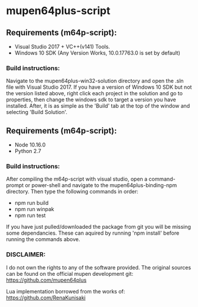 # mupen64plus-script

## Requirements (m64p-script):
- Visual Studio 2017 + VC++(v141) Tools.
- Windows 10 SDK (Any Version Works, 10.0.17763.0 is set by default)

### Build instructions:
Navigate to the mupen64plus-win32-solution directory
and open the .sln file with Visual Studio 2017. If
you have a version of Windows 10 SDK but not the
version listed above, right click each project
in the solution and go to properties, then change
the windows sdk to target a version you have installed.
After, it is as simple as the 'Build' tab at the top
of the window and selecting 'Build Solution'.

## Requirements (m64p-script):
- Node 10.16.0
- Python 2.7

### Build instructions:
After compiling the m64p-script with visual studio,
open a command-prompt or power-shell and navigate to
the mupen64plus-binding-npm directory. Then type the
following commands in order:
- npm run build
- npm run winpak
- npm run test

If you have just pulled/downloaded the package from git
you will be missing some dependancies. These can aquired
by running 'npm install' before running the commands
above.

### DISCLAIMER:
I do not own the rights to any of the software provided.
The original sources can be found on the official mupen
development git: https://github.com/mupen64plus

Lua implementation borrowed from the works of:
https://github.com/RenaKunisaki